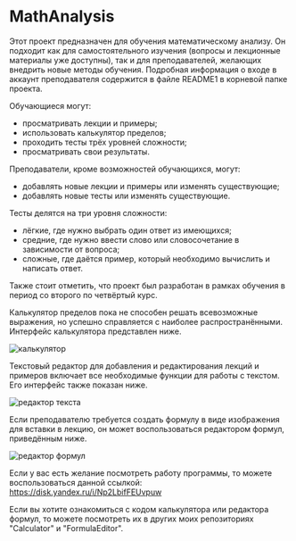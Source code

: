 # MathAnalysis
Этот проект предназначен для обучения математическому анализу. Он подходит как для самостоятельного изучения (вопросы и лекционные материалы уже доступны), так и для преподавателей, желающих внедрить новые методы обучения. Подробная информация о входе в аккаунт преподавателя содержится в файле README1 в корневой папке проекта.

Обучающиеся могут:

- просматривать лекции и примеры;
- использовать калькулятор пределов;
- проходить тесты трёх уровней сложности;
- просматривать свои результаты.

Преподаватели, кроме возможностей обучающихся, могут:

- добавлять новые лекции и примеры или изменять существующие;
- добавлять новые тесты или изменять существующие.

Тесты делятся на три уровня сложности:

- лёгкие, где нужно выбрать один ответ из имеющихся;
- средние, где нужно ввести слово или словосочетание в зависимости от вопроса;
- сложные, где даётся пример, который необходимо вычислить и написать ответ.

Также стоит отметить, что проект был разработан в рамках обучения в период со второго по четвёртый курс.

Калькулятор пределов пока не способен решать всевозможные выражения, но успешно справляется с наиболее распространёнными. Интерфейс калькулятора представлен ниже.

![калькулятор](https://github.com/user-attachments/assets/e509562b-f04d-4228-94a8-dffa9df21d2b)

Текстовый редактор для добавления и редактирования лекций и примеров включает все необходимые функции для работы с текстом. Его интерфейс также показан ниже.

![редактор текста](https://github.com/user-attachments/assets/d59c246f-5946-4c88-9fad-0f474d0a945b)

Если преподавателю требуется создать формулу в виде изображения для вставки в лекцию, он может воспользоваться редактором формул, приведённым ниже.

![редактор формул](https://github.com/user-attachments/assets/c068950b-d1e1-48a1-ab73-15367a948f68)

Если у вас есть желание посмотреть работу программы, то можете воспользоваться данной ссылкой: https://disk.yandex.ru/i/Np2LbifFEUvpuw

Если вы хотите ознакомиться с кодом калькулятора или редактора формул, то можете посмотреть их в других моих репозиториях "Calculator" и "FormulaEditor".
